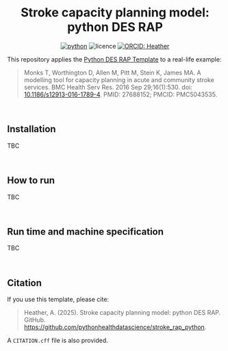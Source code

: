 <div align="center">

# Stroke capacity planning model: python DES RAP

[![python](https://img.shields.io/badge/-Python_Version-blue?logo=python&logoColor=white)](https://www.python.org/)
![licence](https://img.shields.io/badge/Licence-MIT-green.svg?labelColor=gray)
[![ORCID: Heather](https://img.shields.io/badge/ORCID_Amy_Heather-0000--0002--6596--3479-brightgreen)](https://orcid.org/0000-0002-6596-3479)

</div>

This repository applies the [Python DES RAP Template](https://github.com/pythonhealthdatascience/rap_template_python_des) to a real-life example:

> Monks T, Worthington D, Allen M, Pitt M, Stein K, James MA. A modelling tool for capacity planning in acute and community stroke services. BMC Health Serv Res. 2016 Sep 29;16(1):530. doi: [10.1186/s12913-016-1789-4](https://doi.org/10.1186/s12913-016-1789-4). PMID: 27688152; PMCID: PMC5043535.

<br>

## Installation

TBC

<!-- TODO: Provide instructions for installing dependencies and setting up the environment. -->

<br>

## How to run

TBC

<!-- Provide step-by-step instructions and examples.

Clearly indicate which files will create each figure in the paper. Hypothetical example:

* To generate **Figures 1 and 2**, execute `notebooks/base_case.ipynb`
* To generate **Table 1** and **Figures 3 to 5**, execute `notebooks/scenario_analysis.ipynb` -->

<br>

## Run time and machine specification

TBC

<!-- State the run time, and give the specification of the machine used (which achieved that run time).

**Example:** Intel Core i7-12700H with 32GB RAM running Ubuntu 24.04.1 Linux. 

To find this information:

* **Linux:** Run `neofetch` on the terminal and record your CPU, memory and operating system.
* **Windows:** Open "Task Manager" (Ctrl + Shift + Esc), go to the "Performance" tab, then select "CPU" and "Memory" for relevant information.
* **Mac:** Click the "Apple Menu", select "About This Mac", then window will display the details.-->

<br>

## Citation

If you use this template, please cite:

> Heather, A. (2025). Stroke capacity planning model: python DES RAP. GitHub. https://github.com/pythonhealthdatascience/stroke_rap_python.

A `CITATION.cff` file is also provided.

